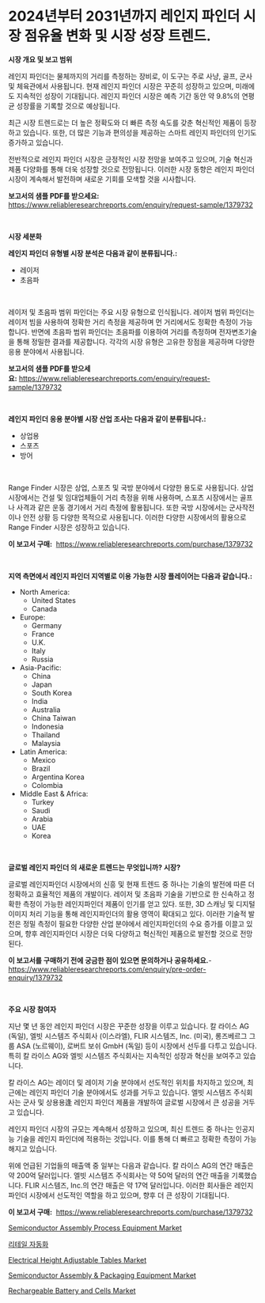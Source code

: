 <p><h1>2024년부터 2031년까지 레인지 파인더 시장 점유율 변화 및 시장 성장 트렌드.</h1></p><p><strong>시장 개요 및 보고 범위</strong></p>
<p><p>레인지 파인더는 물체까지의 거리를 측정하는 장비로, 이 도구는 주로 사냥, 골프, 군사 및 체육관에서 사용됩니다. 현재 레인지 파인더 시장은 꾸준히 성장하고 있으며, 미래에도 지속적인 성장이 기대됩니다. 레인지 파인더 시장은 예측 기간 동안 약 9.8%의 연평균 성장률을 기록할 것으로 예상됩니다.</p><p>최근 시장 트렌드로는 더 높은 정확도와 더 빠른 측정 속도를 갖춘 혁신적인 제품이 등장하고 있습니다. 또한, 더 많은 기능과 편의성을 제공하는 스마트 레인지 파인더의 인기도 증가하고 있습니다.</p><p>전반적으로 레인지 파인더 시장은 긍정적인 시장 전망을 보여주고 있으며, 기술 혁신과 제품 다양화를 통해 더욱 성장할 것으로 전망됩니다. 이러한 시장 동향은 레인지 파인더 시장이 계속해서 발전하며 새로운 기회를 모색할 것을 시사합니다.</p></p>
<p><strong>보고서의 샘플 PDF를 받으세요:</strong> <a href="https://www.reliableresearchreports.com/enquiry/request-sample/1379732">https://www.reliableresearchreports.com/enquiry/request-sample/1379732</a></p>
<p>&nbsp;</p>
<p><strong>시장 세분화</strong></p>
<p><strong>레인지 파인더 유형별 시장 분석은 다음과 같이 분류됩니다.:</strong></p>
<p><ul><li>레이저</li><li>초음파</li></ul></p>
<p>&nbsp;</p>
<p><p>레이저 및 초음파 범위 파인더는 주요 시장 유형으로 인식됩니다. 레이저 범위 파인더는 레이저 빔을 사용하여 정확한 거리 측정을 제공하며 먼 거리에서도 정확한 측정이 가능합니다. 반면에 초음파 범위 파인더는 초음파를 이용하여 거리를 측정하며 전자변조기술을 통해 정밀한 결과를 제공합니다. 각각의 시장 유형은 고유한 장점을 제공하며 다양한 응용 분야에서 사용됩니다.</p></p>
<p><strong>보고서의 샘플 PDF를 받으세요:</strong>&nbsp;<a href="https://www.reliableresearchreports.com/enquiry/request-sample/1379732">https://www.reliableresearchreports.com/enquiry/request-sample/1379732</a></p>
<p>&nbsp;</p>
<p><strong> 레인지 파인더 응용 분야별 시장 산업 조사는 다음과 같이 분류됩니다.:</strong></p>
<p><ul><li>상업용</li><li>스포츠</li><li>방어</li></ul></p>
<p>&nbsp;</p>
<p><p>Range Finder 시장은 상업, 스포츠 및 국방 분야에서 다양한 용도로 사용됩니다. 상업 시장에서는 건설 및 임대업체들이 거리 측정을 위해 사용하며, 스포츠 시장에서는 골프나 사격과 같은 운동 경기에서 거리 측정에 활용됩니다. 또한 국방 시장에서는 군사작전이나 안전 상황 등 다양한 목적으로 사용됩니다. 이러한 다양한 시장에서의 활용으로 Range Finder 시장은 성장하고 있습니다.</p></p>
<p><strong>이 보고서 구매:</strong>&nbsp; <a href="https://www.reliableresearchreports.com/purchase/1379732">https://www.reliableresearchreports.com/purchase/1379732</a></p>
<p>&nbsp;</p>
<p><strong>지역 측면에서 레인지 파인더 지역별로 이용 가능한 시장 플레이어는 다음과 같습니다.:</strong></p>
<p><ul>
    <li>
        North America:
        <ul>
            <li>United States</li>
            <li>Canada</li>
        </ul>
    </li>
    <li>
        Europe:
        <ul>
            <li>Germany</li>
            <li>France</li>
            <li>U.K.</li>
            <li>Italy</li>
            <li>Russia</li>
        </ul>
    </li>
    <li>
        Asia-Pacific:
        <ul>
            <li>China</li>
            <li>Japan</li>
            <li>South Korea</li>
            <li>India</li>
            <li>Australia</li>
            <li>China Taiwan</li>
            <li>Indonesia</li>
            <li>Thailand</li>
            <li>Malaysia</li>
        </ul>
    </li>
    <li>
        Latin America:
        <ul>
            <li>Mexico</li>
            <li>Brazil</li>
            <li>Argentina Korea</li>
            <li>Colombia</li>
        </ul>
    </li>
    <li>
        Middle East & Africa:
        <ul>
            <li>Turkey</li>
            <li>Saudi</li>
            <li>Arabia</li>
            <li>UAE</li>
            <li>Korea</li>
        </ul>
    </li>
    </ul></p>
<p>&nbsp;</p>
<p><strong>글로벌 레인지 파인더 의 새로운 트렌드는 무엇입니까? 시장?</strong></p>
<p><p>글로벌 레인지파인더 시장에서의 신흥 및 현재 트렌드 중 하나는 기술의 발전에 따른 더 정확하고 효율적인 제품의 개발이다. 레이저 및 초음파 기술을 기반으로 한 신속하고 정확한 측정이 가능한 레인지파인더 제품이 인기를 얻고 있다. 또한, 3D 스캐닝 및 디지털 이미지 처리 기능을 통해 레인지파인더의 활용 영역이 확대되고 있다. 이러한 기술적 발전은 정밀 측정이 필요한 다양한 산업 분야에서 레인지파인더의 수요 증가를 이끌고 있으며, 향후 레인지파인더 시장은 더욱 다양하고 혁신적인 제품으로 발전할 것으로 전망된다.</p></p>
<p><strong>이 보고서를 구매하기 전에 궁금한 점이 있으면 문의하거나 공유하세요.</strong>- <a href="https://www.reliableresearchreports.com/enquiry/pre-order-enquiry/1379732">https://www.reliableresearchreports.com/enquiry/pre-order-enquiry/1379732</a></p>
<p>&nbsp;</p>
<p><strong>주요 시장 참여자</strong></p>
<p><p>지난 몇 년 동안 레인지 파인더 시장은 꾸준한 성장을 이루고 있습니다. 칼 라이스 AG (독일), 엘빗 시스템즈 주식회사 (이스라엘), FLIR 시스템즈, Inc. (미국), 롱즈베르그 그룹 ASA (노르웨이), 로버트 보쉬 GmbH (독일) 등이 시장에서 선두를 다투고 있습니다. 특히 칼 라이스 AG와 엘빗 시스템즈 주식회사는 지속적인 성장과 혁신을 보여주고 있습니다.</p><p>칼 라이스 AG는 레이더 및 레이저 기술 분야에서 선도적인 위치를 차지하고 있으며, 최근에는 레인지 파인더 기술 분야에서도 성과를 거두고 있습니다. 엘빗 시스템즈 주식회사는 군사 및 상용용逢 레인지 파인더 제품을 개발하여 글로벌 시장에서 큰 성공을 거두고 있습니다.</p><p>레인지 파인더 시장의 규모는 계속해서 성장하고 있으며, 최신 트렌드 중 하나는 인공지능 기술을 레인지 파인더에 적용하는 것입니다. 이를 통해 더 빠르고 정확한 측정이 가능해지고 있습니다.</p><p>위에 언급된 기업들의 매출액 중 일부는 다음과 같습니다. 칼 라이스 AG의 연간 매출은 약 200억 달러입니다. 엘빗 시스템즈 주식회사는 약 50억 달러의 연간 매출을 기록했습니다. FLIR 시스템즈, Inc.의 연간 매출은 약 17억 달러입니다. 이러한 회사들은 레인지 파인더 시장에서 선도적인 역할을 하고 있으며, 향후 더 큰 성장이 기대됩니다.</p></p>
<p><strong>이 보고서 구매:</strong>&nbsp;&nbsp;<a href="https://www.reliableresearchreports.com/purchase/1379732">https://www.reliableresearchreports.com/purchase/1379732</a></p>
<p><p><a href="https://skillful-vermicelli-b89.notion.site/Semiconductor-Assembly-Process-Equipment-Market-Size-and-Examines-its-Market-Scope-with-a-Primary--e8f6005f68fe41719cf1a57835533607">Semiconductor Assembly Process Equipment Market</a></p><p><a href="https://github.com/vskv4779xr1/Market-Research-Report-List-1/blob/main/5215721186793.md">리테일 자동화</a></p><p><a href="https://view.publitas.com/reportprime-1/electrical-height-adjustable-tables-market-research-report-unlocks-analysis-on-the-market-financial-status-market-size-and-market-revenue-upto-2031/">Electrical Height Adjustable Tables Market</a></p><p><a href="https://eight-handstand-8fb.notion.site/Semiconductor-Assembly-Packaging-Equipment-Market-Size-Furnishes-Valuable-Information-Encompassing-83bec289f13e44dbad06b0ca15719456">Semiconductor Assembly & Packaging Equipment Market</a></p><p><a href="https://github.com/mahnoor2003/Market-Research-Report-List-3/blob/main/rechargeable-battery-and-cells-market.md">Rechargeable Battery and Cells Market</a></p></p>
